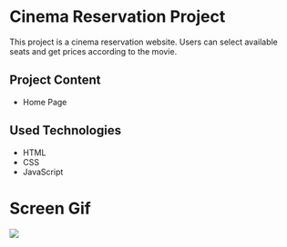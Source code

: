 <h1>Cinema Reservation Project</h1>

<p>This project is a cinema reservation website. Users can select available seats and get prices according to the movie.</p>

<h2>Project Content</h2>

<ul>
  <li>Home Page</li>
</ul>

<h2>Used Technologies</h2>

<ul>
  <li>HTML</li>
  <li>CSS</li>
  <li>JavaScript</li>
</ul>

<h1>Screen Gif</h1>

<img src="./images/cinema.gif"/>
